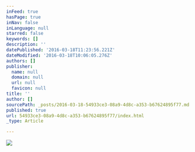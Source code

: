 ```yaml
---
inFeed: true
hasPage: true
inNav: false
inLanguage: null
starred: false
keywords: []
description: ''
datePublished: '2016-03-18T11:23:56.221Z'
dateModified: '2016-03-18T10:06:05.276Z'
authors: []
publisher:
  name: null
  domain: null
  url: null
  favicon: null
title: ''
author: []
sourcePath: _posts/2016-03-18-54933ce3-08a9-4d8c-a353-b67624895f77.md
published: true
url: 54933ce3-08a9-4d8c-a353-b67624895f77/index.html
_type: Article

---
```

![](https://the-grid-user-content.s3-us-west-2.amazonaws.com/c1f6cba1-0f93-4934-83fa-d4aa80223c7a.jpg)